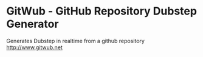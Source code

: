 # GitWub - GitHub Repository Dubstep Generator

Generates Dubstep in realtime from a github repository
http://www.gitwub.net
